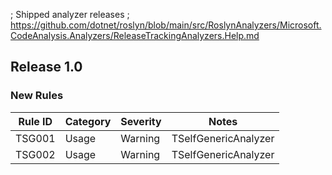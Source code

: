 ﻿; Shipped analyzer releases
; https://github.com/dotnet/roslyn/blob/main/src/RoslynAnalyzers/Microsoft.CodeAnalysis.Analyzers/ReleaseTrackingAnalyzers.Help.md

## Release 1.0

### New Rules

Rule ID | Category | Severity | Notes
--------|----------|----------|-------
TSG001  | Usage    | Warning  | TSelfGenericAnalyzer
TSG002  | Usage    | Warning  | TSelfGenericAnalyzer
